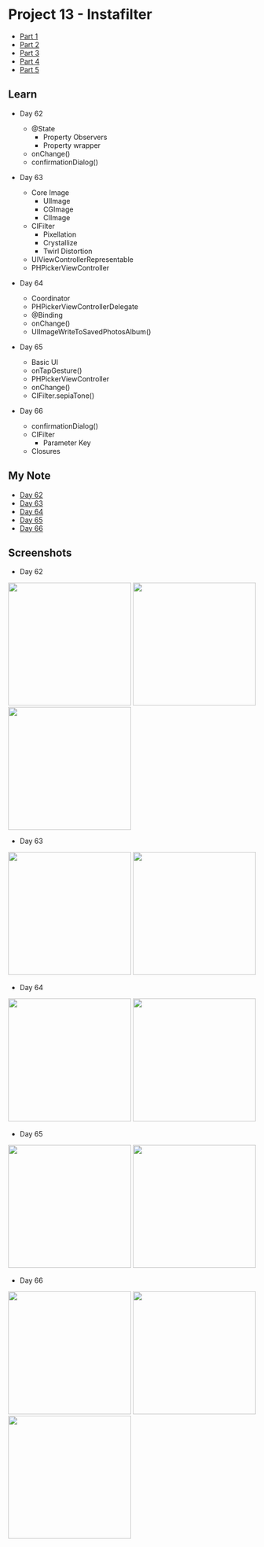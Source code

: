 # Project 13 - Instafilter

- [Part 1](https://www.hackingwithswift.com/100/swiftui/62)
- [Part 2](https://www.hackingwithswift.com/100/swiftui/63)
- [Part 3](https://www.hackingwithswift.com/100/swiftui/64)
- [Part 4](https://www.hackingwithswift.com/100/swiftui/65)
- [Part 5](https://www.hackingwithswift.com/100/swiftui/66)

## **Learn**

- Day 62 
    - @State
        - Property Observers
        - Property wrapper
    - onChange()
    - confirmationDialog()
    
- Day 63
    - Core Image
        - UIImage
        - CGImage
        - CIImage
    - CIFilter
        - Pixellation
        - Crystallize
        - Twirl Distortion
    - UIViewControllerRepresentable
    - PHPickerViewController
    
- Day 64
    - Coordinator
    - PHPickerViewControllerDelegate
    - @Binding
    - onChange()
    - UIImageWriteToSavedPhotosAlbum()
    
- Day 65
    - Basic UI
    - onTapGesture()
    - PHPickerViewController
    - onChange()
    - CIFilter.sepiaTone()
    
- Day 66
    - confirmationDialog()
    - CIFilter
        - Parameter Key
    - Closures

    
## **My Note**

- [Day 62](https://hsiangdev.notion.site/Day-62-Project-13-Instafilter-100DaysOfSwiftUI-378b91b6b7c44efba2695ee7399e8a8d?pvs=4)
- [Day 63](https://hsiangdev.notion.site/Day-63-Project-13-Part-2-Instafilter-100DaysOfSwiftUI-f5840a79ada3457fbfe8509778157457?pvs=4)
- [Day 64](https://hsiangdev.notion.site/Day-64-Project-13-Part-3-Instafilter-100DaysOfSwiftUI-a9acae2ae6fe4ed3a636349292218d82?pvs=4)
- [Day 65](https://hsiangdev.notion.site/Day-65-Project-13-Part-4-Instafilter-100DaysOfSwiftUI-d1b0c9345b444b358598d7d069ae24f2?pvs=4)
- [Day 66](https://hsiangdev.notion.site/Day-66-Project-13-Part-5-Instafilter-100DaysOfSwiftUI-e4a90721f5a043cd8c3cda119b4907ac?pvs=4)

## Screenshots

- Day 62

<div>
    <img src="Screenshots/day62-practise-1.png" width="250">
    <img src="Screenshots/day62-practise-2.png" width="250">
    <img src="Screenshots/day62-practise-3.png" width="250">
</div>

- Day 63

<div>
    <img src="Screenshots/day63-practise-1.png" width="250">
    <img src="Screenshots/day63-practise-2.png" width="250">
</div>

- Day 64

<div>
    <img src="Screenshots/day64-practise-1.png" width="250">
    <img src="Screenshots/day64-practise-2.png" width="250">
</div>

- Day 65

<div>
    <img src="Screenshots/day65-Instafilter-1.png" width="250">
    <img src="Screenshots/day65-Instafilter-2.png" width="250">
</div>

- Day 66

<div>
    <img src="Screenshots/day66-Instafilter-1.png" width="250">
    <img src="Screenshots/day66-Instafilter-2.png" width="250">
    <img src="Screenshots/day66-Instafilter-3.png" width="250">
</div>

